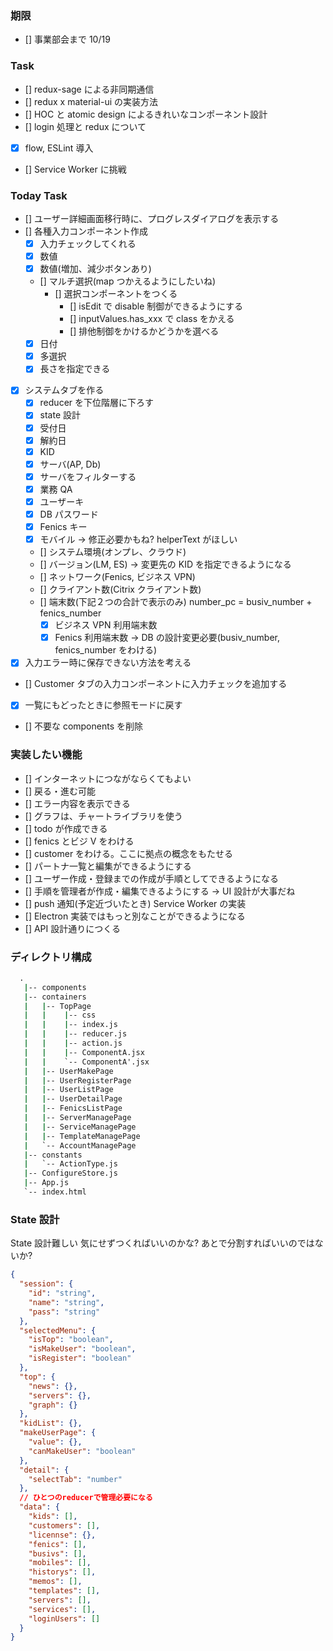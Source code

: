 ### 期限

- [] 事業部会まで 10/19

### Task

- [] redux-sage による非同期通信
- [] redux x material-ui の実装方法
- [] HOC と atomic design によるきれいなコンポーネント設計
- [] login 処理と redux について
- [x] flow, ESLint 導入
- [] Service Worker に挑戦

### Today Task

- [] ユーザー詳細画面移行時に、プログレスダイアログを表示する
- [] 各種入力コンポーネント作成
  - [x] 入力チェックしてくれる
  - [x] 数値
  - [x] 数値(増加、減少ボタンあり)
  - [] マルチ選択(map つかえるようにしたいね)
    - [] 選択コンポーネントをつくる
      - [] isEdit で disable 制御ができるようにする
      - [] inputValues.has_xxx で class をかえる
      - [] 排他制御をかけるかどうかを選べる
  - [x] 日付
  - [x] 多選択
  - [x] 長さを指定できる
- [x] システムタブを作る
  - [x] reducer を下位階層に下ろす
  - [x] state 設計
  - [x] 受付日
  - [x] 解約日
  - [x] KID
  - [x] サーバ(AP, Db)
  - [x] サーバをフィルターする
  - [x] 業務 QA
  - [x] ユーザーキ
  - [x] DB パスワード
  - [x] Fenics キー
  - [x] モバイル -> 修正必要かもね? helperText がほしい
  - [] システム環境(オンプレ、クラウド)
  - [] バージョン(LM, ES) -> 変更先の KID を指定できるようになる
  - [] ネットワーク(Fenics, ビジネス VPN)
  - [] クライアント数(Citrix クライアント数)
  - [] 端末数(下記２つの合計で表示のみ) number_pc = busiv_number + fenics_number
    - [x] ビジネス VPN 利用端末数
    - [x] Fenics 利用端末数
          -> DB の設計変更必要(busiv_number, fenics_number をわける)
- [x] 入力エラー時に保存できない方法を考える
- [] Customer タブの入力コンポーネントに入力チェックを追加する
- [x] 一覧にもどったときに参照モードに戻す

- [] 不要な components を削除

### 実装したい機能

- [] インターネットにつながならくてもよい
- [] 戻る・進む可能
- [] エラー内容を表示できる
- [] グラフは、チャートライブラリを使う
- [] todo が作成できる
- [] fenics とビジ V をわける
- [] customer をわける。ここに拠点の概念をもたせる
- [] パートナ一覧と編集ができるようにする
- [] ユーザー作成・登録までの作成が手順としてできるようになる
- [] 手順を管理者が作成・編集できるようにする -> UI 設計が大事だね
- [] push 通知(予定近づいたとき) Service Worker の実装
- [] Electron 実装ではもっと別なことができるようになる
- [] API 設計通りにつくる

### ディレクトリ構成

```cmd
  .
   |-- components
   |-- containers
   |   |-- TopPage
   |   |    |-- css
   |   |    |-- index.js
   |   |    |-- reducer.js
   |   |    |-- action.js
   |   |    |-- ComponentA.jsx
   |   |    `-- ComponentA'.jsx
   |   |-- UserMakePage
   |   |-- UserRegisterPage
   |   |-- UserListPage
   |   |-- UserDetailPage
   |   |-- FenicsListPage
   |   |-- ServerManagePage
   |   |-- ServiceManagePage
   |   |-- TemplateManagePage
   |   `-- AccountManagePage
   |-- constants
   |   `-- ActionType.js
   |-- ConfigureStore.js
   |-- App.js
   `-- index.html
```

### State 設計

State 設計難しい
気にせずつくればいいのかな?
あとで分割すればいいのではないか?

```json
{
  "session": {
    "id": "string",
    "name": "string",
    "pass": "string"
  },
  "selectedMenu": {
    "isTop": "boolean",
    "isMakeUser": "boolean",
    "isRegister": "boolean"
  },
  "top": {
    "news": {},
    "servers": {},
    "graph": {}
  },
  "kidList": {},
  "makeUserPage": {
    "value": {},
    "canMakeUser": "boolean"
  },
  "detail": {
    "selectTab": "number"
  },
  // ひとつのreducerで管理必要になる
  "data": {
    "kids": [],
    "customers": [],
    "licennse": {},
    "fenics": [],
    "busivs": [],
    "mobiles": [],
    "historys": [],
    "memos": [],
    "templates": [],
    "servers": [],
    "services": [],
    "loginUsers": []
  }
}
```
